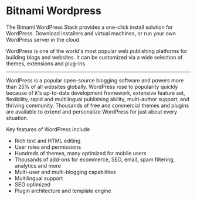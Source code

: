 # Bitnami Wordpress

The Bitnami WordPress Stack provides a one-click install solution for
WordPress. Download installers and virtual machines, or run your own
WordPress server in the cloud.

WordPress is one of the world's most popular web publishing platforms
for building blogs and websites. It can be customized via a wide
selection of themes, extensions and plug-ins.

- - -

WordPress is a popular open-source blogging software and powers more
than 25% of all websites globally. WordPress rose to popularity
quickly because of it's up-to-date development framework, extensive
feature set, flexibility, rapid and multilingual publishing ability,
multi-author support, and thriving community. Thousands of free and
commercial themes and plugins are available to extend and personalize
WordPress for just about every situation.

Key features of WordPress include

- Rich text and HTML editing
- User roles and permissions
- Hundreds of themes, many optimized for mobile users
- Thousands of add-ons for ecommerce, SEO, email, spam filtering, analytics and more
- Multi-user and multi-blogging capabilities
- Multilingual support
- SEO optimized
- Plugin architecture and template engine
